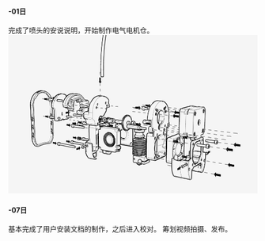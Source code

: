 #### -01日

完成了喷头的安说说明，开始制作电气电机仓。
![输入图片说明](/Cube300/images/HeadExpolor.png)

#### -07日

基本完成了用户安装文档的制作，之后进入校对。
筹划视频拍摄、发布。
